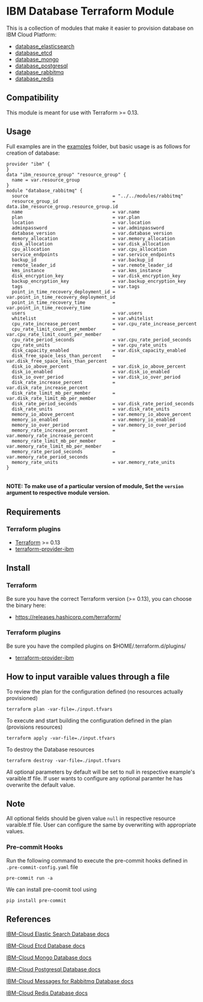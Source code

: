 # IBM Database Terraform Module

This is a collection of modules that make it easier to provision database on IBM Cloud Platform:
* [database_elasticsearch](./modules/elasticsearch)
* [database_etcd](./modules/etcd)
* [database_mongo](./modules/mongo)
* [database_postgresql](./modules/postgresql)
* [database_rabbitmq](./modules/rabbitmq)
* [database_redis](./modules/redis)

## Compatibility

This module is meant for use with Terraform >= 0.13.

## Usage

Full examples are in the [examples](./examples/) folder, but basic usage is as follows for creation of database:

```hcl
provider "ibm" {
}
data "ibm_resource_group" "resource_group" {
  name = var.resource_group
}
module "database_rabbitmq" {
  source                               = "../../modules/rabbitmq"
  resource_group_id                    = data.ibm_resource_group.resource_group.id
  name                                 = var.name
  plan                                 = var.plan
  location                             = var.location
  adminpassword                        = var.adminpassword
  database_version                     = var.database_version
  memory_allocation                    = var.memory_allocation
  disk_allocation                      = var.disk_allocation
  cpu_allocation                       = var.cpu_allocation
  service_endpoints                    = var.service_endpoints
  backup_id                            = var.backup_id
  remote_leader_id                     = var.remote_leader_id
  kms_instance                         = var.kms_instance
  disk_encryption_key                  = var.disk_encryption_key
  backup_encryption_key                = var.backup_encryption_key
  tags                                 = var.tags
  point_in_time_recovery_deployment_id = var.point_in_time_recovery_deployment_id
  point_in_time_recovery_time          = var.point_in_time_recovery_time
  users                                = var.users
  whitelist                            = var.whitelist
  cpu_rate_increase_percent            = var.cpu_rate_increase_percent
  cpu_rate_limit_count_per_member      = var.cpu_rate_limit_count_per_member
  cpu_rate_period_seconds              = var.cpu_rate_period_seconds
  cpu_rate_units                       = var.cpu_rate_units
  disk_capacity_enabled                = var.disk_capacity_enabled
  disk_free_space_less_than_percent    = var.disk_free_space_less_than_percent
  disk_io_above_percent                = var.disk_io_above_percent
  disk_io_enabled                      = var.disk_io_enabled
  disk_io_over_period                  = var.disk_io_over_period
  disk_rate_increase_percent           = var.disk_rate_increase_percent
  disk_rate_limit_mb_per_member        = var.disk_rate_limit_mb_per_member
  disk_rate_period_seconds             = var.disk_rate_period_seconds
  disk_rate_units                      = var.disk_rate_units
  memory_io_above_percent              = var.memory_io_above_percent
  memory_io_enabled                    = var.memory_io_enabled
  memory_io_over_period                = var.memory_io_over_period
  memory_rate_increase_percent         = var.memory_rate_increase_percent
  memory_rate_limit_mb_per_member      = var.memory_rate_limit_mb_per_member
  memory_rate_period_seconds           = var.memory_rate_period_seconds
  memory_rate_units                    = var.memory_rate_units
}


```
#### NOTE: To make use of a particular version of module, Set the `version` argument to respective module version.

## Requirements

### Terraform plugins

- [Terraform](https://www.terraform.io/downloads.html) >= 0.13
- [terraform-provider-ibm](https://github.com/IBM-Cloud/terraform-provider-ibm)

## Install

### Terraform

Be sure you have the correct Terraform version (>= 0.13), you can choose the binary here:
- https://releases.hashicorp.com/terraform/

### Terraform plugins

Be sure you have the compiled plugins on $HOME/.terraform.d/plugins/

- [terraform-provider-ibm](https://github.com/IBM-Cloud/terraform-provider-ibm)

## How to input varaible values through a file

To review the plan for the configuration defined (no resources actually provisioned)

`terraform plan -var-file=./input.tfvars`

To execute and start building the configuration defined in the plan (provisions resources)

`terraform apply -var-file=./input.tfvars`

To destroy the Database resources

`terraform destroy -var-file=./input.tfvars`

All optional parameters by default will be set to null in respective example's varaible.tf file. If user wants to configure any optional paramter he has overwrite the default value.

## Note

All optional fields should be given value `null` in respective resource varaible.tf file. User can configure the same by overwriting with appropriate values.

### Pre-commit Hooks

Run the following command to execute the pre-commit hooks defined in `.pre-commit-config.yaml` file

  `pre-commit run -a`

We can install pre-coomit tool using

  `pip install pre-commit`
## References

[IBM-Cloud Elastic Search Database docs](https://cloud.ibm.com/docs/databases-for-elasticsearch?topic=databases-for-elasticsearch-getting-started)

[IBM-Cloud Etcd Database docs](https://cloud.ibm.com/docs/databases-for-etcd?topic=databases-for-etcd-getting-started)

[IBM-Cloud Mongo Database docs](https://cloud.ibm.com/docs/databases-for-mongodb?topic=databases-for-mongodb-getting-started)

[IBM-Cloud Postgresql Database docs](https://cloud.ibm.com/docs/databases-for-postgresql?topic=databases-for-postgresql-getting-started)

[IBM-Cloud Messages for Rabbitmq Database docs](https://cloud.ibm.com/docs/messages-for-rabbitmq?topic=messages-for-rabbitmq-getting-started)

[IBM-Cloud Redis Database docs](https://cloud.ibm.com/docs/databases-for-redis?topic=databases-for-redis-getting-started)
